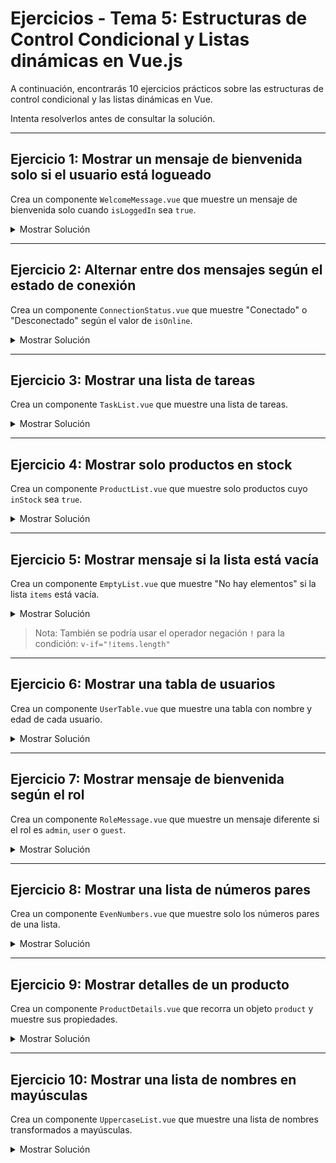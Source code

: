 # **Ejercicios - Tema 5: Estructuras de Control Condicional y Listas dinámicas en Vue.js**

A continuación, encontrarás 10 ejercicios prácticos sobre las estructuras de control condicional y las listas dinámicas en Vue.

Intenta resolverlos antes de consultar la solución.

---

## **Ejercicio 1: Mostrar un mensaje de bienvenida solo si el usuario está logueado**

Crea un componente `WelcomeMessage.vue` que muestre un mensaje de bienvenida solo cuando `isLoggedIn` sea `true`.

<details><summary>Mostrar Solución</summary>

```vue
<script setup>
import { ref } from "vue";

const isLoggedIn = ref(true);
</script>

<template>
  <p v-if="isLoggedIn">Bienvenido al sistema</p>
</template>

<style scoped>
p {
  color: green;
}
</style>
```

</details>

---

## **Ejercicio 2: Alternar entre dos mensajes según el estado de conexión**

Crea un componente `ConnectionStatus.vue` que muestre "Conectado" o "Desconectado" según el valor de `isOnline`.

<details><summary>Mostrar Solución</summary>

```vue
<script setup>
import { ref } from "vue";

const isOnline = ref(false);
</script>

<template>
  <p v-if="isOnline">Conectado</p>
  <p v-else>Desconectado</p>
</template>

<style scoped>
p {
  font-weight: bold;
}
</style>
```

</details>

---

## **Ejercicio 3: Mostrar una lista de tareas**

Crea un componente `TaskList.vue` que muestre una lista de tareas.

<details><summary>Mostrar Solución</summary>

```vue
<script setup>
const tasks = ["Lavar ropa", "Comprar pan", "Hacer ejercicio"];
</script>

<template>
  <ul>
    <li v-for="(task, index) in tasks" :key="index">{{ task }}</li>
  </ul>
</template>

<style scoped>
li {
  margin: 4px 0;
}
</style>
```

</details>

---

## **Ejercicio 4: Mostrar solo productos en stock**

Crea un componente `ProductList.vue` que muestre solo productos cuyo `inStock` sea `true`.

<details><summary>Mostrar Solución</summary>

```vue
<script setup>
const products = [
  { name: "Camiseta", inStock: true },
  { name: "Zapatos", inStock: false },
  { name: "Gorra", inStock: true },
];
</script>

<template>
  <ul>
    <li
      v-for="(product, index) in products"
      :key="index"
      v-if="product.inStock"
    >
      {{ product.name }}
    </li>
  </ul>
</template>

<style scoped>
li {
  color: darkblue;
}
</style>
```

</details>

---

## **Ejercicio 5: Mostrar mensaje si la lista está vacía**

Crea un componente `EmptyList.vue` que muestre "No hay elementos" si la lista `items` está vacía.

<details><summary>Mostrar Solución</summary>

```vue
<script setup>
const items = [];
</script>

<template>
  <p v-if="items.length === 0">No hay elementos</p>
</template>

<style scoped>
p {
  color: red;
}
</style>
```

</details>

> Nota: También se podría usar el operador negación `!` para la condición: `v-if="!items.length"`

---

## **Ejercicio 6: Mostrar una tabla de usuarios**

Crea un componente `UserTable.vue` que muestre una tabla con nombre y edad de cada usuario.

<details><summary>Mostrar Solución</summary>

```vue
<script setup>
const users = [
  { name: "Laura", age: 25 },
  { name: "Pedro", age: 30 },
];
</script>

<template>
  <table>
    <tr>
      <th>Nombre</th>
      <th>Edad</th>
    </tr>
    <tr v-for="(user, index) in users" :key="index">
      <td>{{ user.name }}</td>
      <td>{{ user.age }}</td>
    </tr>
  </table>
</template>

<style scoped>
th,
td {
  padding: 8px;
  border: 1px solid #ddd;
}
</style>
```

</details>

---

## **Ejercicio 7: Mostrar mensaje de bienvenida según el rol**

Crea un componente `RoleMessage.vue` que muestre un mensaje diferente si el rol es `admin`, `user` o `guest`.

<details><summary>Mostrar Solución</summary>

```vue
<script setup>
import { ref } from "vue";

const role = ref("admin");
</script>

<template>
  <p v-if="role === 'admin'">Bienvenido, administrador</p>
  <p v-else-if="role === 'user'">Bienvenido, usuario registrado</p>
  <p v-else>Bienvenido, invitado</p>
</template>

<style scoped>
p {
  font-style: italic;
}
</style>
```

</details>

---

## **Ejercicio 8: Mostrar una lista de números pares**

Crea un componente `EvenNumbers.vue` que muestre solo los números pares de una lista.

<details><summary>Mostrar Solución</summary>

```vue
<script setup>
const numbers = [1, 2, 3, 4, 5, 6];
</script>

<template>
  <ul>
    <li v-for="(number, index) in numbers" :key="index" v-if="number % 2 === 0">
      {{ number }}
    </li>
  </ul>
</template>

<style scoped>
li {
  font-weight: bold;
}
</style>
```

</details>

---

## **Ejercicio 9: Mostrar detalles de un producto**

Crea un componente `ProductDetails.vue` que recorra un objeto `product` y muestre sus propiedades.

<details><summary>Mostrar Solución</summary>

```vue
<script setup>
const product = {
  name: "Mochila",
  price: 45,
  brand: "Deportiva",
};
</script>

<template>
  <ul>
    <li v-for="(value, key) in product" :key="key">{{ key }}: {{ value }}</li>
  </ul>
</template>

<style scoped>
li {
  text-transform: capitalize;
}
</style>
```

</details>

---

## **Ejercicio 10: Mostrar una lista de nombres en mayúsculas**

Crea un componente `UppercaseList.vue` que muestre una lista de nombres transformados a mayúsculas.

<details><summary>Mostrar Solución</summary>

```vue
<script setup>
const names = ["ana", "carlos", "maria"];
</script>

<template>
  <ul>
    <li v-for="(name, index) in names" :key="index">
      {{ name.toUpperCase() }}
    </li>
  </ul>
</template>

<style scoped>
li {
  font-size: 16px;
}
</style>
```

</details>
